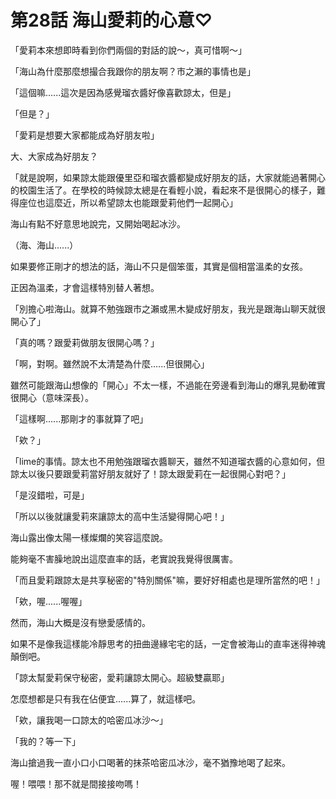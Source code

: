 # 第28話 海山愛莉的心意♡

「愛莉本來想即時看到你們兩個的對話的說～，真可惜啊～」

「海山為什麼那麼想撮合我跟你的朋友啊？市之瀨的事情也是」

「這個嘛......這次是因為感覺瑠衣醬好像喜歡諒太，但是」

「但是？」

「愛莉是想要大家都能成為好朋友啦」

大、大家成為好朋友？

「就是說啊，如果諒太能跟優里亞和瑠衣醬都變成好朋友的話，大家就能過著開心的校園生活了。在學校的時候諒太總是在看輕小說，看起來不是很開心的樣子，難得座位也這麼近，所以希望諒太也能跟愛莉他們一起開心」

海山有點不好意思地說完，又開始喝起冰沙。

（海、海山......）

如果要修正剛才的想法的話，海山不只是個笨蛋，其實是個相當溫柔的女孩。

正因為溫柔，才會這樣特別替人著想。

「別擔心啦海山。就算不勉強跟市之瀨或黑木變成好朋友，我光是跟海山聊天就很開心了」

「真的嗎？跟愛莉做朋友很開心嗎？」

「啊，對啊。雖然說不太清楚為什麼......但很開心」

雖然可能跟海山想像的「開心」不太一樣，不過能在旁邊看到海山的爆乳晃動確實很開心（意味深長）。

「這樣啊......那剛才的事就算了吧」

「欸？」

「lime的事情。諒太也不用勉強跟瑠衣醬聊天，雖然不知道瑠衣醬的心意如何，但諒太以後只要跟愛莉當好朋友就好了！諒太跟愛莉在一起很開心對吧？」

「是沒錯啦，可是」

「所以以後就讓愛莉來讓諒太的高中生活變得開心吧！」

海山露出像太陽一樣燦爛的笑容這麼說。

能夠毫不害臊地說出這麼直率的話，老實說我覺得很厲害。

「而且愛莉跟諒太是共享秘密的"特別關係"嘛，要好好相處也是理所當然的吧！」

「欸，喔......喔喔」

然而，海山大概是沒有戀愛感情的。

如果不是像我這樣能冷靜思考的扭曲邊緣宅宅的話，一定會被海山的直率迷得神魂顛倒吧。

「諒太幫愛莉保守秘密，愛莉讓諒太開心。超級雙贏耶」

怎麼想都是只有我在佔便宜......算了，就這樣吧。

「欸，讓我喝一口諒太的哈密瓜冰沙～」

「我的？等一下」

海山搶過我一直小口小口喝著的抹茶哈密瓜冰沙，毫不猶豫地喝了起來。

喔！喂喂！那不就是間接接吻嗎！